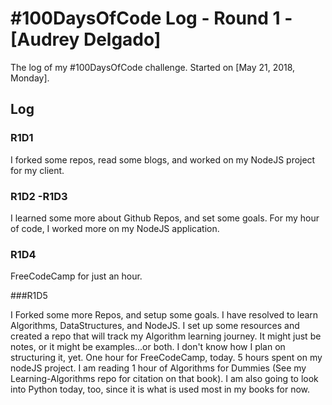 # #100DaysOfCode Log - Round 1 - [Audrey Delgado]

The log of my #100DaysOfCode challenge. Started on [May 21, 2018, Monday].

## Log

### R1D1 
I forked some repos, read some blogs, and worked on my NodeJS project for my client. 

### R1D2 -R1D3
I learned some more about Github Repos, and set some goals.  For my hour of code, I worked more on my NodeJS application. 

### R1D4

FreeCodeCamp for just an hour.  

###R1D5

I Forked some more Repos, and setup some goals.  I have resolved to learn Algorithms, DataStructures, and NodeJS.  I set up some resources and created a repo that will track my Algorithm learning journey.  It might just be notes, or it might be examples...or both.  I don't know how I plan on structuring it, yet. One hour for FreeCodeCamp, today.  5 hours spent on my nodeJS project.  I am reading 1 hour of Algorithms for Dummies (See my Learning-Algorithms repo for citation on that book).  I am also going to look into Python today, too, since it is what is used most in my books for now.  
